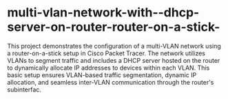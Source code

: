 # multi-vlan-network-with--dhcp-server-on-router-router-on-a-stick-
This project demonstrates the configuration of a multi-VLAN network using a router-on-a-stick setup in Cisco Packet Tracer. The network utilizes VLANs to segment traffic and includes a DHCP server hosted on the router to dynamically allocate IP addresses to devices within each VLAN.
This basic setup ensures VLAN-based traffic segmentation, dynamic IP allocation, and seamless inter-VLAN communication through the router's subinterfac.
